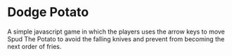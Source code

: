 # Dodge Potato
A simple javascript game in which the players uses the arrow keys to move Spud The Potato  to avoid the falling knives  and prevent from becoming the next order of fries.
